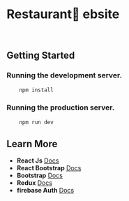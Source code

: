 # Restaurant ًebsite


<br/>


## Getting Started


### Running the development server.

```bash
    npm install
```

### Running the production server.

```bash
    npm run dev
```

## Learn More

- **React Js** [Docs](https://react.dev/learn)
- **React Bootstrap** [Docs](https://react-bootstrap.netlify.app/docs/getting-started/introduction)
- **Bootstrap** [Docs](https://getbootstrap.com/docs/5.3/getting-started/introduction/)
- **Redux** [Docs](https://redux.js.org/introduction/getting-started)
- **firebase Auth** [Docs](https://firebase.google.com/docs/auth)
